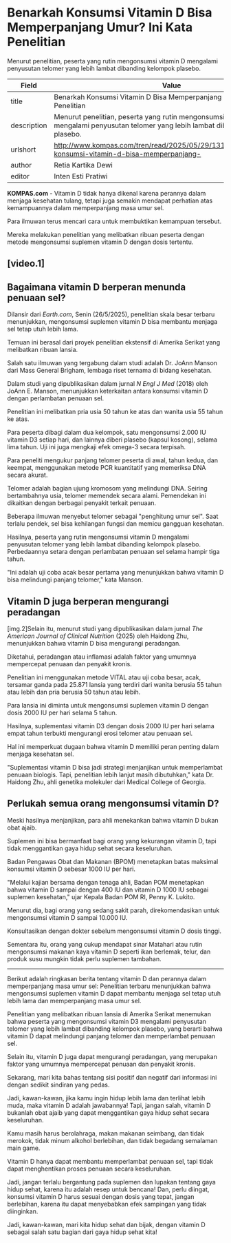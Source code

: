 # Benarkah Konsumsi Vitamin D Bisa Memperpanjang Umur? Ini Kata Penelitian

Menurut penelitian, peserta yang rutin mengonsumsi vitamin D mengalami penyusutan telomer yang lebih lambat dibanding kelompok plasebo.

| Field       | Value                                                       |
|-------------|-------------------------------------------------------------|
| title       | Benarkah Konsumsi Vitamin D Bisa Memperpanjang Umur? Ini Kata Penelitian |
| description | Menurut penelitian, peserta yang rutin mengonsumsi vitamin D mengalami penyusutan telomer yang lebih lambat dibanding kelompok plasebo. |
| urlshort    | http://www.kompas.com/tren/read/2025/05/29/131500065/benarkah-konsumsi-vitamin-d-bisa-memperpanjang- |
| author      | Retia Kartika Dewi |
| editor      | Inten Esti Pratiwi |

**KOMPAS.com** - Vitamin D tidak hanya dikenal karena perannya dalam menjaga kesehatan tulang, tetapi juga semakin mendapat perhatian atas kemampuannya dalam memperpanjang masa umur sel.

Para ilmuwan terus mencari cara untuk membuktikan kemampuan tersebut.

Mereka melakukan penelitian yang melibatkan ribuan peserta dengan metode mengonsumsi suplemen vitamin D dengan dosis tertentu.

## \[video.1\]

## Bagaimana vitamin D berperan menunda penuaan sel?

Dilansir dari *Earth.com*, Senin (26/5/2025), penelitian skala besar terbaru menunjukkan, mengonsumsi suplemen vitamin D bisa membantu menjaga sel tetap utuh lebih lama.

Temuan ini berasal dari proyek penelitian ekstensif di Amerika Serikat yang melibatkan ribuan lansia.

Salah satu ilmuwan yang tergabung dalam studi adalah Dr. JoAnn Manson dari Mass General Brigham, lembaga riset ternama di bidang kesehatan.

Dalam studi yang dipublikasikan dalam jurnal *N Engl J Med* (2018) oleh JoAnn E. Manson, menunjukkan keterkaitan antara konsumsi vitamin D dengan perlambatan penuaan sel.

Penelitian ini melibatkan pria usia 50 tahun ke atas dan wanita usia 55 tahun ke atas. 

Para peserta dibagi dalam dua kelompok, satu mengonsumsi 2.000 IU vitamin D3 setiap hari, dan lainnya diberi plasebo (kapsul kosong), selama lima tahun. Uji ini juga mengkaji efek omega-3 secara terpisah. 

Para peneliti mengukur panjang telomer peserta di awal, tahun kedua, dan keempat, menggunakan metode PCR kuantitatif yang memeriksa DNA secara akurat.

Telomer adalah bagian ujung kromosom yang melindungi DNA. Seiring bertambahnya usia, telomer memendek secara alami. Pemendekan ini dikaitkan dengan berbagai penyakit terkait penuaan.

Beberapa ilmuwan menyebut telomer sebagai "penghitung umur sel". Saat terlalu pendek, sel bisa kehilangan fungsi dan memicu gangguan kesehatan.

Hasilnya, peserta yang rutin mengonsumsi vitamin D mengalami penyusutan telomer yang lebih lambat dibanding kelompok plasebo. Perbedaannya setara dengan perlambatan penuaan sel selama hampir tiga tahun.

"Ini adalah uji coba acak besar pertama yang menunjukkan bahwa vitamin D bisa melindungi panjang telomer," kata Manson.

## Vitamin D juga berperan mengurangi peradangan

\[img.2\]Selain itu, menurut studi yang dipublikasikan dalam jurnal *The American Journal of Clinical Nutrition* (2025) oleh Haidong Zhu, menunjukkan bahwa vitamin D bisa mengurangi peradangan.

Diketahui, peradangan atau inflamasi adalah faktor yang umumnya mempercepat penuaan dan penyakit kronis.

Penelitian ini menggunakan metode VITAL atau uji coba besar, acak, tersamar ganda pada 25.871 lansia yang terdiri dari wanita berusia 55 tahun atau lebih dan pria berusia 50 tahun atau lebih.

Para lansia ini diminta untuk mengonsumsi suplemen vitamin D dengan dosis 2000 IU per hari selama 5 tahun.

Hasilnya, suplementasi vitamin D3 dengan dosis 2000 IU per hari selama empat tahun terbukti mengurangi erosi telomer atau penuaan sel.

Hal ini memperkuat dugaan bahwa vitamin D memiliki peran penting dalam menjaga kesehatan sel.

"Suplementasi vitamin D bisa jadi strategi menjanjikan untuk memperlambat penuaan biologis. Tapi, penelitian lebih lanjut masih dibutuhkan," kata Dr. Haidong Zhu, ahli genetika molekuler dari Medical College of Georgia.

## Perlukah semua orang mengonsumsi vitamin D?

Meski hasilnya menjanjikan, para ahli menekankan bahwa vitamin D bukan obat ajaib.

Suplemen ini bisa bermanfaat bagi orang yang kekurangan vitamin D, tapi tidak menggantikan gaya hidup sehat secara keseluruhan.

Badan Pengawas Obat dan Makanan (BPOM) menetapkan batas maksimal konsumsi vitamin D sebesar 1000 IU per hari.

"Melalui kajian bersama dengan tenaga ahli, Badan POM menetapkan bahwa vitamin D sampai dengan 400 IU dan vitamin D 1000 IU sebagai suplemen kesehatan,\" ujar Kepala Badan POM RI, Penny K. Lukito.

Menurut dia, bagi orang yang sedang sakit parah, direkomendasikan untuk mengonsumsi vitamin D sampai 10.000 IU.

Konsultasikan dengan dokter sebelum mengonsumsi vitamin D dosis tinggi.

Sementara itu, orang yang cukup mendapat sinar Matahari atau rutin mengonsumsi makanan kaya vitamin D seperti ikan berlemak, telur, dan produk susu mungkin tidak perlu suplemen tambahan. 

---
Berikut adalah ringkasan berita tentang vitamin D dan perannya dalam memperpanjang masa umur sel: Penelitian terbaru menunjukkan bahwa mengonsumsi suplemen vitamin D dapat membantu menjaga sel tetap utuh lebih lama dan memperpanjang masa umur sel.

 Penelitian yang melibatkan ribuan lansia di Amerika Serikat menemukan bahwa peserta yang mengonsumsi vitamin D3 mengalami penyusutan telomer yang lebih lambat dibanding kelompok plasebo, yang berarti bahwa vitamin D dapat melindungi panjang telomer dan memperlambat penuaan sel.

 Selain itu, vitamin D juga dapat mengurangi peradangan, yang merupakan faktor yang umumnya mempercepat penuaan dan penyakit kronis.



Sekarang, mari kita bahas tentang sisi positif dan negatif dari informasi ini dengan sedikit sindiran yang pedas.

 Jadi, kawan-kawan, jika kamu ingin hidup lebih lama dan terlihat lebih muda, maka vitamin D adalah jawabannya! Tapi, jangan salah, vitamin D bukanlah obat ajaib yang dapat menggantikan gaya hidup sehat secara keseluruhan.

 Kamu masih harus berolahraga, makan makanan seimbang, dan tidak merokok, tidak minum alkohol berlebihan, dan tidak begadang semalaman main game.

 Vitamin D hanya dapat membantu memperlambat penuaan sel, tapi tidak dapat menghentikan proses penuaan secara keseluruhan.

 Jadi, jangan terlalu bergantung pada suplemen dan lupakan tentang gaya hidup sehat, karena itu adalah resep untuk bencana! Dan, perlu diingat, konsumsi vitamin D harus sesuai dengan dosis yang tepat, jangan berlebihan, karena itu dapat menyebabkan efek sampingan yang tidak diinginkan.

 Jadi, kawan-kawan, mari kita hidup sehat dan bijak, dengan vitamin D sebagai salah satu bagian dari gaya hidup sehat kita!
